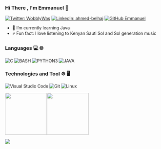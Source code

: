 ### Hi There , I'm Emmanuel  👋

[![Twitter: WobblyWas](https://img.shields.io/twitter/follow/EmmanuelMunubi?style=social)](https://twitter.com/EmmnauelMunubi)
[![Linkedin: ahmed-belhaj](https://img.shields.io/badge/-Emmanuel-purple?style=flat-square&logo=Linkedin&logoColor=white&link=https://www.linkedin.com/in/emmanuel-mwangi-15b41b218/)](https://www.linkedin.com/in/emmanuel-mwangi-15b41b218/)
[![GitHub Emmanuel](https://img.shields.io/github/followers/Emmanuel-Munubi?label=follow&style=social)](https://github.com/Emmanuel-Munubi)


- 🌱 I’m currently learning Java
- ⚡ Fun fact: I love listening to Kenyan Sauti Sol and Sol generation music

### Languages 💻 🌐
![C](https://img.shields.io/badge/-C-000?&logo=C)
![BASH](https://img.shields.io/badge/-BASH-333333?style=flat&logo=BASH)
![PYTHON3](https://img.shields.io/badge/-PYTHON3-333333?style=flat&logo=PYTHON3)
![JAVA](https://img.shields.io/badge/-JAVA-333333?style=flat&logo=JAVA)

### Technologies and Tool ⚙️ 🖥
![Visual Studio Code](https://img.shields.io/badge/-Visual%20Studio%20Code-333333?style=flat&logo=visual-studio-code&logoColor=007ACC)
![Git](https://img.shields.io/badge/-Git-333333?style=flat&logo=git)
![Linux](https://img.shields.io/badge/-Linux-000?&logo=Linux&logoColor=FCC624)


<a href="https://github.com/Emmanuel-Munubi"><img height="137px" src="https://github-readme-stats.vercel.app/api?username=Emmanuel-Munubi&hide_title=true&hide_border=true&show_icons=true&include_all_commits=true&count_private=true&line_height=21&text_color=000&icon_color=000&bg_color=0,ea6161,ffc64d,fffc4d,52fa5a&theme=graywhite" /><!-- wi*quL3fcV --><img height="137px" src="https://github-readme-stats.vercel.app/api/top-langs/?username=Emmanuel-Munubi&hide=html&hide_title=true&hide_border=true&layout=compact&langs_count=7&exclude_repo=comp426,Redventures-Movie-Quotes&text_color=000&icon_color=fff&bg_color=0,52fa5a,4dfcff,c64dff&theme=graywhite" /></a>

![](https://komarev.com/ghpvc/?username=Emmanuel-Munubi)

  

